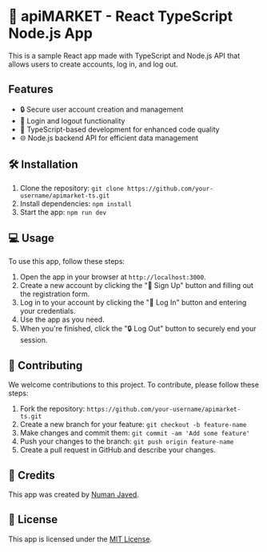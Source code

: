 # 🚀 apiMARKET - React TypeScript Node.js App

This is a sample React app made with TypeScript and Node.js API that allows users to create accounts, log in, and log out.

## Features

- 🔒 Secure user account creation and management
- 🔑 Login and logout functionality
- 🚀 TypeScript-based development for enhanced code quality
- 🌐 Node.js backend API for efficient data management

## 🛠️ Installation

1. Clone the repository: `git clone https://github.com/your-username/apimarket-ts.git`
2. Install dependencies: `npm install`
3. Start the app: `npm run dev`

## 💻 Usage

To use this app, follow these steps:

1. Open the app in your browser at `http://localhost:3000`.
2. Create a new account by clicking the "📝 Sign Up" button and filling out the registration form.
3. Log in to your account by clicking the "🔐 Log In" button and entering your credentials.
4. Use the app as you need.
5. When you're finished, click the "🔒 Log Out" button to securely end your session.

## 🤝 Contributing

We welcome contributions to this project. To contribute, please follow these steps:

1. Fork the repository: `https://github.com/your-username/apimarket-ts.git`
2. Create a new branch for your feature: `git checkout -b feature-name`
3. Make changes and commit them: `git commit -am 'Add some feature'`
4. Push your changes to the branch: `git push origin feature-name`
5. Create a pull request in GitHub and describe your changes.

## 🙏 Credits

This app was created by [Numan Javed](https://github.com/numanjvd82).

## 📝 License

This app is licensed under the [MIT License](https://opensource.org/licenses/MIT).
